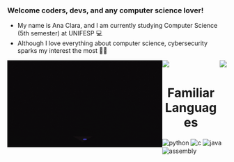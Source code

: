 ### Welcome coders, devs, and any computer science lover!

- My name is Ana Clara, and I am currently studying Computer Science (5th semester) at UNIFESP 💻
- Although I love everything about computer science, cybersecurity sparks my interest the most 👨‍💻

<div>  
  <img  height="170em" src="https://github-readme-stats.vercel.app/api?username=AnaMueller&show_icons=true&theme=&include_all_commits=true&count_private=true"/>
  <img align="right" height="170em" src="https://github-readme-stats.vercel.app/api/top-langs/?username=AnaMueller&layout=compact&langs_count=16&theme="/>
  <img align="left" height="200" alt="coding-time" src="mulher.gif">
  <h1 align="center">Familiar Languages</h1>
  <img align="center" height="50" width="50" alt="python"  src="https://www.stickersdevs.com.br/wp-content/uploads/2022/01/python-logo-adesivo-sticker-800x800.png">
  <img align="center" height="35" width="35" alt="c"  src="https://upload.wikimedia.org/wikipedia/commons/thumb/1/18/C_Programming_Language.svg/695px-C_Programming_Language.svg.png">
   <img align="center" height="40" width="35" alt="java"  src="https://i.pinimg.com/originals/e9/94/61/e99461fdd5b3db8bdb3081d8acf5e524.png">
   <img align="center" height="40" width="40" alt="assembly"  src="https://static.thenounproject.com/png/762420-200.png">
</div><br>

<!--
**anamueller/AnaMueller** is a ✨ _special_ ✨ repository because its `README.md` (this file) appears on your GitHub profile.

Here are some ideas to get you started:

- 🔭 I’m currently working on ...
- 🌱 I’m currently learning ...
- 👯 I’m looking to collaborate on ...
- 🤔 I’m looking for help with ...
- 💬 Ask me about ...
- 📫 How to reach me: ...
- 😄 Pronouns: ...
- ⚡ Fun fact: ...
-->
